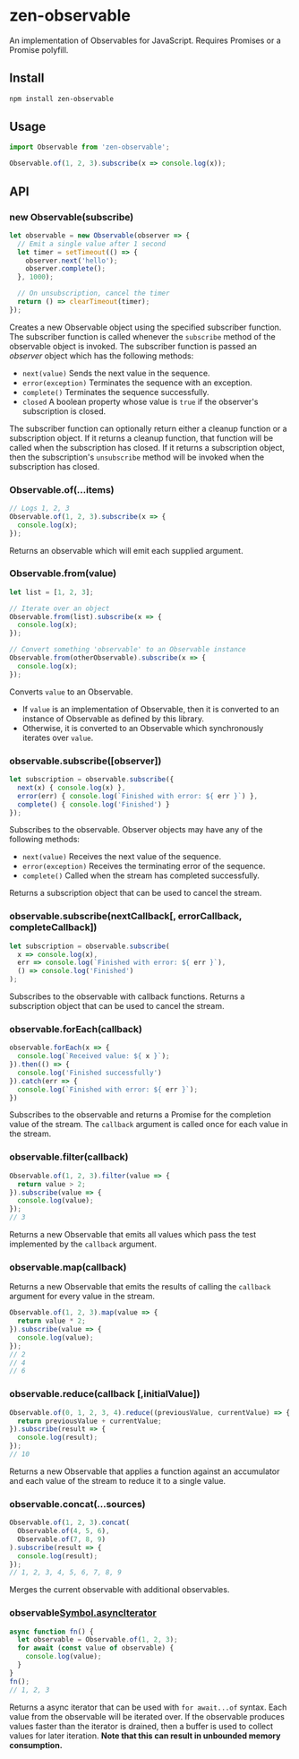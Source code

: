 # zen-observable

An implementation of Observables for JavaScript. Requires Promises or a Promise polyfill.

## Install

```sh
npm install zen-observable
```

## Usage

```js
import Observable from 'zen-observable';

Observable.of(1, 2, 3).subscribe(x => console.log(x));
```

## API

### new Observable(subscribe)

```js
let observable = new Observable(observer => {
  // Emit a single value after 1 second
  let timer = setTimeout(() => {
    observer.next('hello');
    observer.complete();
  }, 1000);

  // On unsubscription, cancel the timer
  return () => clearTimeout(timer);
});
```

Creates a new Observable object using the specified subscriber function.  The subscriber function is called whenever the `subscribe` method of the observable object is invoked.  The subscriber function is passed an *observer* object which has the following methods:

- `next(value)` Sends the next value in the sequence.
- `error(exception)` Terminates the sequence with an exception.
- `complete()` Terminates the sequence successfully.
- `closed` A boolean property whose value is `true` if the observer's subscription is closed.

The subscriber function can optionally return either a cleanup function or a subscription object.  If it returns a cleanup function, that function will be called when the subscription has closed.  If it returns a subscription object, then the subscription's `unsubscribe` method will be invoked when the subscription has closed.

### Observable.of(...items)

```js
// Logs 1, 2, 3
Observable.of(1, 2, 3).subscribe(x => {
  console.log(x);
});
```

Returns an observable which will emit each supplied argument.

### Observable.from(value)

```js
let list = [1, 2, 3];

// Iterate over an object
Observable.from(list).subscribe(x => {
  console.log(x);
});
```

```js
// Convert something 'observable' to an Observable instance
Observable.from(otherObservable).subscribe(x => {
  console.log(x);
});
```

Converts `value` to an Observable.

- If `value` is an implementation of Observable, then it is converted to an instance of Observable as defined by this library.
- Otherwise, it is converted to an Observable which synchronously iterates over `value`.

### observable.subscribe([observer])

```js
let subscription = observable.subscribe({
  next(x) { console.log(x) },
  error(err) { console.log(`Finished with error: ${ err }`) },
  complete() { console.log('Finished') }
});
```

Subscribes to the observable.  Observer objects may have any of the following methods:

- `next(value)` Receives the next value of the sequence.
- `error(exception)` Receives the terminating error of the sequence.
- `complete()` Called when the stream has completed successfully.

Returns a subscription object that can be used to cancel the stream.

### observable.subscribe(nextCallback[, errorCallback, completeCallback])

```js
let subscription = observable.subscribe(
  x => console.log(x),
  err => console.log(`Finished with error: ${ err }`),
  () => console.log('Finished')
);
```

Subscribes to the observable with callback functions. Returns a subscription object that can be used to cancel the stream.

### observable.forEach(callback)

```js
observable.forEach(x => {
  console.log(`Received value: ${ x }`);
}).then(() => {
  console.log('Finished successfully')
}).catch(err => {
  console.log(`Finished with error: ${ err }`);
})
```

Subscribes to the observable and returns a Promise for the completion value of the stream.  The `callback` argument is called once for each value in the stream.

### observable.filter(callback)

```js
Observable.of(1, 2, 3).filter(value => {
  return value > 2;
}).subscribe(value => {
  console.log(value);
});
// 3
```

Returns a new Observable that emits all values which pass the test implemented by the `callback` argument.

### observable.map(callback)

Returns a new Observable that emits the results of calling the `callback` argument for every value in the stream.

```js
Observable.of(1, 2, 3).map(value => {
  return value * 2;
}).subscribe(value => {
  console.log(value);
});
// 2
// 4
// 6
```

### observable.reduce(callback [,initialValue])

```js
Observable.of(0, 1, 2, 3, 4).reduce((previousValue, currentValue) => {
  return previousValue + currentValue;
}).subscribe(result => {
  console.log(result);
});
// 10
```

Returns a new Observable that applies a function against an accumulator and each value of the stream to reduce it to a single value.

### observable.concat(...sources)

```js
Observable.of(1, 2, 3).concat(
  Observable.of(4, 5, 6),
  Observable.of(7, 8, 9)
).subscribe(result => {
  console.log(result);
});
// 1, 2, 3, 4, 5, 6, 7, 8, 9
```

Merges the current observable with additional observables.

### observable[Symbol.asyncIterator]()

```js
async function fn() {
  let observable = Observable.of(1, 2, 3);
  for await (const value of observable) {
    console.log(value);
  }
}
fn();
// 1, 2, 3
```

Returns a async iterator that can be used with `for await...of` syntax. Each value from the observable will be iterated over. If the observable produces values faster than the iterator is drained, then a buffer is used to collect values for later iteration. **Note that this can result in unbounded memory consumption.**
